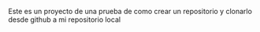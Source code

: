Este es un proyecto de una prueba de como crear un repositorio y clonarlo desde github a mi repositorio local

